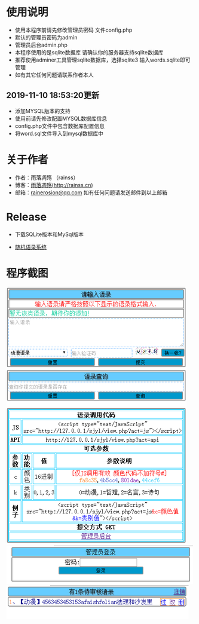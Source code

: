 # 使用说明

* 使用本程序前请先修改管理员密码 文件config.php
* 默认的管理员密码为admin 
* 管理员后台admin.php
* 本程序使用的是sqlite数据库 请确认你的服务器支持sqlite数据库
* 推荐使用adminer工具管理sqlite数据库，选择sqlite3 输入words.sqlite即可管理
* 如有其它任何问题请联系作者本人

## 2019-11-10 18:53:20更新

* 添加MYSQL版本的支持
* 使用前请先修改配置MYSQL数据库信息
* config.php文件中包含数据库配置信息
* 将word.sql文件导入到mysql数据库中

# 关于作者

* 作者：雨落凋殇 （rainss）
* 博客：[雨落凋殇(http://rainss.cn)](http://rainss.cn)
* 邮箱：rainerosion@qq.com
如有任何问题请发送邮件到以上邮箱

# Release

* 下载SQLite版本和MySql版本

* [随机语录系统](https://github.com/rainerosion/sjyl/releases)

# 程序截图
![1](screenshots/QQ截图20171012150330.png)
![2](screenshots/QQ截图20171012150358.png)
![3](screenshots/QQ截图20171012150447.png)
